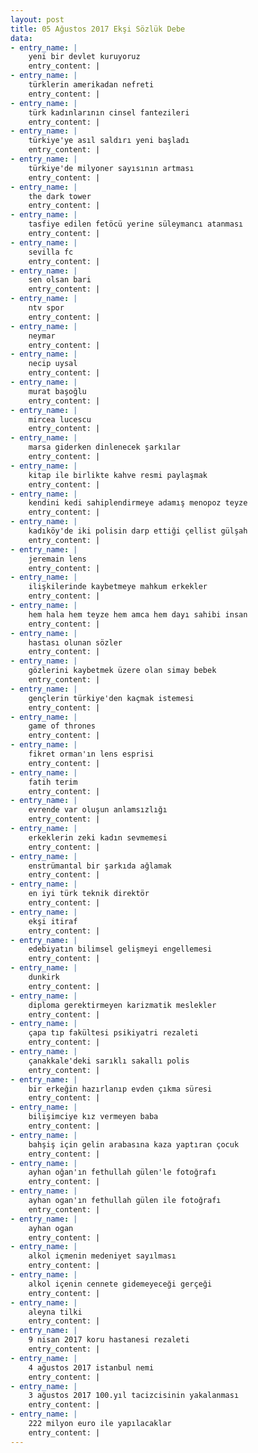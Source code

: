```yaml
---
layout: post
title: 05 Ağustos 2017 Ekşi Sözlük Debe
data:
- entry_name: |
    yeni bir devlet kuruyoruz
    entry_content: |
- entry_name: |
    türklerin amerikadan nefreti
    entry_content: |
- entry_name: |
    türk kadınlarının cinsel fantezileri
    entry_content: |
- entry_name: |
    türkiye'ye asıl saldırı yeni başladı
    entry_content: |
- entry_name: |
    türkiye'de milyoner sayısının artması
    entry_content: |
- entry_name: |
    the dark tower
    entry_content: |
- entry_name: |
    tasfiye edilen fetöcü yerine süleymancı atanması
    entry_content: |
- entry_name: |
    sevilla fc
    entry_content: |
- entry_name: |
    sen olsan bari
    entry_content: |
- entry_name: |
    ntv spor
    entry_content: |
- entry_name: |
    neymar
    entry_content: |
- entry_name: |
    necip uysal
    entry_content: |
- entry_name: |
    murat başoğlu
    entry_content: |
- entry_name: |
    mircea lucescu
    entry_content: |
- entry_name: |
    marsa giderken dinlenecek şarkılar
    entry_content: |
- entry_name: |
    kitap ile birlikte kahve resmi paylaşmak
    entry_content: |
- entry_name: |
    kendini kedi sahiplendirmeye adamış menopoz teyze
    entry_content: |
- entry_name: |
    kadıköy'de iki polisin darp ettiği çellist gülşah
    entry_content: |
- entry_name: |
    jeremain lens
    entry_content: |
- entry_name: |
    ilişkilerinde kaybetmeye mahkum erkekler
    entry_content: |
- entry_name: |
    hem hala hem teyze hem amca hem dayı sahibi insan
    entry_content: |
- entry_name: |
    hastası olunan sözler
    entry_content: |
- entry_name: |
    gözlerini kaybetmek üzere olan simay bebek
    entry_content: |
- entry_name: |
    gençlerin türkiye'den kaçmak istemesi
    entry_content: |
- entry_name: |
    game of thrones
    entry_content: |
- entry_name: |
    fikret orman'ın lens esprisi
    entry_content: |
- entry_name: |
    fatih terim
    entry_content: |
- entry_name: |
    evrende var oluşun anlamsızlığı
    entry_content: |
- entry_name: |
    erkeklerin zeki kadın sevmemesi
    entry_content: |
- entry_name: |
    enstrümantal bir şarkıda ağlamak
    entry_content: |
- entry_name: |
    en iyi türk teknik direktör
    entry_content: |
- entry_name: |
    ekşi itiraf
    entry_content: |
- entry_name: |
    edebiyatın bilimsel gelişmeyi engellemesi
    entry_content: |
- entry_name: |
    dunkirk
    entry_content: |
- entry_name: |
    diploma gerektirmeyen karizmatik meslekler
    entry_content: |
- entry_name: |
    çapa tıp fakültesi psikiyatri rezaleti
    entry_content: |
- entry_name: |
    çanakkale'deki sarıklı sakallı polis
    entry_content: |
- entry_name: |
    bir erkeğin hazırlanıp evden çıkma süresi
    entry_content: |
- entry_name: |
    bilişimciye kız vermeyen baba
    entry_content: |
- entry_name: |
    bahşiş için gelin arabasına kaza yaptıran çocuk
    entry_content: |
- entry_name: |
    ayhan oğan'ın fethullah gülen'le fotoğrafı
    entry_content: |
- entry_name: |
    ayhan ogan'ın fethullah gülen ile fotoğrafı
    entry_content: |
- entry_name: |
    ayhan ogan
    entry_content: |
- entry_name: |
    alkol içmenin medeniyet sayılması
    entry_content: |
- entry_name: |
    alkol içenin cennete gidemeyeceği gerçeği
    entry_content: |
- entry_name: |
    aleyna tilki
    entry_content: |
- entry_name: |
    9 nisan 2017 koru hastanesi rezaleti
    entry_content: |
- entry_name: |
    4 ağustos 2017 istanbul nemi
    entry_content: |
- entry_name: |
    3 ağustos 2017 100.yıl tacizcisinin yakalanması
    entry_content: |
- entry_name: |
    222 milyon euro ile yapılacaklar
    entry_content: |
---
```

